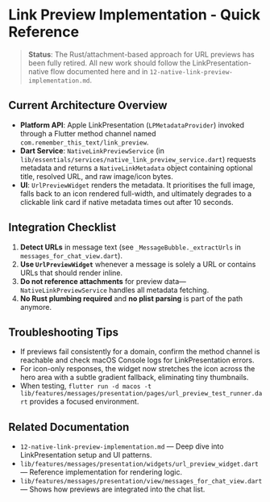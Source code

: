 # Link Preview Implementation - Quick Reference

> **Status**: The Rust/attachment-based approach for URL previews has been fully retired. All new work should follow the LinkPresentation-native flow documented here and in `12-native-link-preview-implementation.md`.

## Current Architecture Overview

- **Platform API**: Apple LinkPresentation (`LPMetadataProvider`) invoked through a Flutter method channel named `com.remember_this_text/link_preview`.
- **Dart Service**: `NativeLinkPreviewService` (in `lib/essentials/services/native_link_preview_service.dart`) requests metadata and returns a `NativeLinkMetadata` object containing optional title, resolved URL, and raw image/icon bytes.
- **UI**: `UrlPreviewWidget` renders the metadata. It prioritises the full image, falls back to an icon rendered full-width, and ultimately degrades to a clickable link card if native metadata times out after 10 seconds.

## Integration Checklist

1. **Detect URLs** in message text (see `_MessageBubble._extractUrls` in `messages_for_chat_view.dart`).
2. **Use `UrlPreviewWidget`** whenever a message is solely a URL or contains URLs that should render inline.
3. **Do not reference attachments** for preview data—`NativeLinkPreviewService` handles all metadata fetching.
4. **No Rust plumbing required** and **no plist parsing** is part of the path anymore.

## Troubleshooting Tips

- If previews fail consistently for a domain, confirm the method channel is reachable and check macOS Console logs for LinkPresentation errors.
- For icon-only responses, the widget now stretches the icon across the hero area with a subtle gradient fallback, eliminating tiny thumbnails.
- When testing, `flutter run -d macos -t lib/features/messages/presentation/pages/url_preview_test_runner.dart` provides a focused environment.

## Related Documentation

- `12-native-link-preview-implementation.md` — Deep dive into LinkPresentation setup and UI patterns.
- `lib/features/messages/presentation/widgets/url_preview_widget.dart` — Reference implementation for rendering logic.
- `lib/features/messages/presentation/view/messages_for_chat_view.dart` — Shows how previews are integrated into the chat list.
